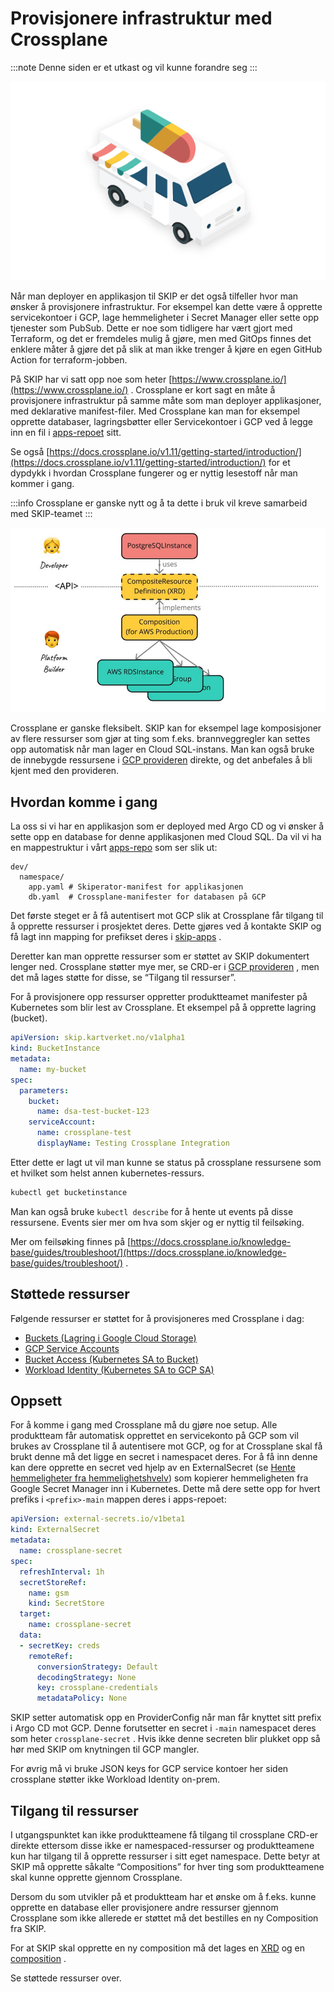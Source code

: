 # Provisjonere infrastruktur med Crossplane

:::note
Denne siden er et utkast og vil kunne forandre seg
:::

![Crossplane car](images/556630024.png)

Når man deployer en applikasjon til SKIP er det også tilfeller hvor man ønsker å provisjonere infrastruktur. For eksempel kan dette være å opprette servicekontoer i GCP, lage hemmeligheter i Secret Manager eller sette opp tjenester som PubSub. Dette er noe som tidligere har vært gjort med Terraform, og det er fremdeles mulig å gjøre, men med GitOps finnes det enklere måter å gjøre det på slik at man ikke trenger å kjøre en egen GitHub Action for terraform-jobben.

På SKIP har vi satt opp noe som heter [https://www.crossplane.io/](https://www.crossplane.io/) . Crossplane er kort sagt en måte å provisjonere infrastruktur på samme måte som man deployer applikasjoner, med deklarative manifest-filer. Med Crossplane kan man for eksempel opprette databaser, lagringsbøtter eller Servicekontoer i GCP ved å legge inn en fil i [apps-repoet](02-hva-er-et-apps-repo.md) sitt.

Se også [https://docs.crossplane.io/v1.11/getting-started/introduction/](https://docs.crossplane.io/v1.11/getting-started/introduction/) for et dypdykk i hvordan Crossplane fungerer og er nyttig lesestoff når man kommer i gang.

:::info
Crossplane er ganske nytt og å ta dette i bruk vil kreve samarbeid med SKIP-teamet
:::

![Crossplane diagram 01](images/556433430.png)

Crossplane er ganske fleksibelt. SKIP kan for eksempel lage komposisjoner av flere ressurser som gjør at ting som f.eks. brannveggregler kan settes opp automatisk når man lager en Cloud SQL-instans. Man kan også bruke de innebygde ressursene i [GCP provideren](https://marketplace.upbound.io/providers/upbound/provider-gcp/v0.28.0/crds) direkte, og det anbefales å bli kjent med den provideren.

## Hvordan komme i gang

La oss si vi har en applikasjon som er deployed med Argo CD og vi ønsker å sette opp en database for denne applikasjonen med Cloud SQL. Da vil vi ha en mappestruktur i vårt [apps-repo](02-hva-er-et-apps-repo.md) som ser slik ut:

```none
dev/
  namespace/
    app.yaml # Skiperator-manifest for applikasjonen
    db.yaml  # Crossplane-manifester for databasen på GCP
```

Det første steget er å få autentisert mot GCP slik at Crossplane får tilgang til å opprette ressurser i prosjektet deres. Dette gjøres ved å kontakte SKIP og få lagt inn mapping for prefikset deres i [skip-apps](https://github.com/kartverket/skip-apps/blob/main/lib/argocd/argocd.libsonnet) .

Deretter kan man opprette ressurser som er støttet av SKIP dokumentert lenger ned. Crossplane støtter mye mer, se CRD-er i [GCP provideren](https://marketplace.upbound.io/providers/upbound/provider-gcp/v0.28.0/crds) , men det må lages støtte for disse, se “Tilgang til ressurser”.

For å provisjonere opp ressurser oppretter produktteamet manifester på Kubernetes som blir lest av Crossplane. Et eksempel på å opprette lagring (bucket).

```yaml
apiVersion: skip.kartverket.no/v1alpha1
kind: BucketInstance
metadata:
  name: my-bucket
spec:
  parameters:
    bucket:
      name: dsa-test-bucket-123
    serviceAccount:
      name: crossplane-test
      displayName: Testing Crossplane Integration
```

Etter dette er lagt ut vil man kunne se status på crossplane ressursene som et hvilket som helst annen kubernetes-ressurs.

```bash
kubectl get bucketinstance
```

Man kan også bruke `kubectl describe` for å hente ut events på disse ressursene. Events sier mer om hva som skjer og er nyttig til feilsøking.

Mer om feilsøking finnes på [https://docs.crossplane.io/knowledge-base/guides/troubleshoot/](https://docs.crossplane.io/knowledge-base/guides/troubleshoot/) .

## Støttede ressurser

Følgende ressurser er støttet for å provisjoneres med Crossplane i dag:

- [Buckets (Lagring i Google Cloud Storage)](https://github.com/kartverket/skip-apps/blob/main/bases/universal-crossplane/resources/bucket-example.yml)
- [GCP Service Accounts](https://github.com/kartverket/skip-apps/blob/main/bases/universal-crossplane/resources/service-account-example.yml)
- [Bucket Access (Kubernetes SA to Bucket)](https://github.com/kartverket/skip-apps/blob/main/bases/universal-crossplane/resources/bucket-access-example.yml)
- [Workload Identity (Kubernetes SA to GCP SA)](https://github.com/kartverket/skip-apps/blob/main/bases/universal-crossplane/resources/workloadidentity-example.yml)

## Oppsett

For å komme i gang med Crossplane må du gjøre noe setup. Alle produktteam får automatisk opprettet en servicekonto på GCP som vil brukes av Crossplane til å autentisere mot GCP, og for at Crossplane skal få brukt denne må det ligge en secret i namespacet deres. For å få inn denne kan dere opprette en secret ved hjelp av en ExternalSecret (se [Hente hemmeligheter fra hemmelighetshvelv](04-hente-hemmeligheter-fra-hemmelighetsvelv.md)) som kopierer hemmeligheten fra Google Secret Manager inn i Kubernetes. Dette må dere sette opp for hvert prefiks i `<prefix>-main` mappen deres i apps-repoet:

```yaml
apiVersion: external-secrets.io/v1beta1
kind: ExternalSecret
metadata:
  name: crossplane-secret
spec:
  refreshInterval: 1h
  secretStoreRef:
    name: gsm
    kind: SecretStore
  target:
    name: crossplane-secret
  data:
  - secretKey: creds
    remoteRef:
      conversionStrategy: Default
      decodingStrategy: None
      key: crossplane-credentials
      metadataPolicy: None
```

SKIP setter automatisk opp en ProviderConfig når man får knyttet sitt prefix i Argo CD mot GCP. Denne forutsetter en secret i `-main` namespacet deres som heter `crossplane-secret` . Hvis ikke denne secreten blir plukket opp så hør med SKIP om knytningen til GCP mangler.

For øvrig må vi bruke JSON keys for GCP service kontoer her siden crossplane støtter ikke Workload Identity on-prem.

## Tilgang til ressurser

I utgangspunktet kan ikke produktteamene få tilgang til crossplane CRD-er direkte ettersom disse ikke er namespaced-ressurser og produktteamene kun har tilgang til å opprette ressurser i sitt eget namespace. Dette betyr at SKIP må opprette såkalte “Compositions” for hver ting som produktteamene skal kunne opprette gjennom Crossplane.

Dersom du som utvikler på et produktteam har et ønske om å f.eks. kunne opprette en database eller provisjonere andre ressurser gjennom Crossplane som ikke allerede er støttet må det bestilles en ny Composition fra SKIP.

For at SKIP skal opprette en ny composition må det lages en [XRD](https://github.com/kartverket/skip-apps/blob/main/bases/universal-crossplane/resources/bucket-access-xrd.yaml) og en [composition](https://github.com/kartverket/skip-apps/blob/main/bases/universal-crossplane/resources/bucket-composition.yaml) .

Se støttede ressurser over.
